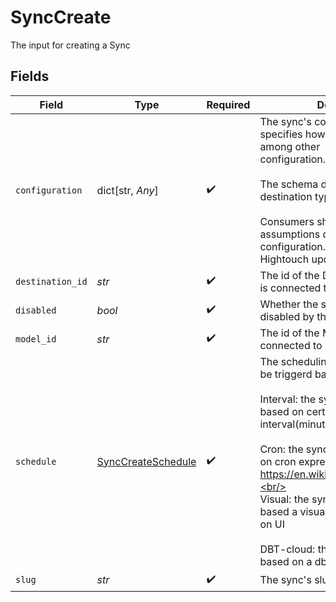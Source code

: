 # SyncCreate

The input for creating a Sync


## Fields

| Field                                                                                                                                                                                                                                                                                                                                                                                                | Type                                                                                                                                                                                                                                                                                                                                                                                                 | Required                                                                                                                                                                                                                                                                                                                                                                                             | Description                                                                                                                                                                                                                                                                                                                                                                                          |
| ---------------------------------------------------------------------------------------------------------------------------------------------------------------------------------------------------------------------------------------------------------------------------------------------------------------------------------------------------------------------------------------------------- | ---------------------------------------------------------------------------------------------------------------------------------------------------------------------------------------------------------------------------------------------------------------------------------------------------------------------------------------------------------------------------------------------------- | ---------------------------------------------------------------------------------------------------------------------------------------------------------------------------------------------------------------------------------------------------------------------------------------------------------------------------------------------------------------------------------------------------- | ---------------------------------------------------------------------------------------------------------------------------------------------------------------------------------------------------------------------------------------------------------------------------------------------------------------------------------------------------------------------------------------------------- |
| `configuration`                                                                                                                                                                                                                                                                                                                                                                                      | dict[str, *Any*]                                                                                                                                                                                                                                                                                                                                                                                     | :heavy_check_mark:                                                                                                                                                                                                                                                                                                                                                                                   | The sync's configuration. This specifies how data is mapped, among other<br/>configuration.<br/><br/>The schema depends on the destination type.<br/><br/>Consumers should NOT make assumptions on the contents of the<br/>configuration. It may change as Hightouch updates its internal code.                                                                                                      |
| `destination_id`                                                                                                                                                                                                                                                                                                                                                                                     | *str*                                                                                                                                                                                                                                                                                                                                                                                                | :heavy_check_mark:                                                                                                                                                                                                                                                                                                                                                                                   | The id of the Destination that sync is connected to                                                                                                                                                                                                                                                                                                                                                  |
| `disabled`                                                                                                                                                                                                                                                                                                                                                                                           | *bool*                                                                                                                                                                                                                                                                                                                                                                                               | :heavy_check_mark:                                                                                                                                                                                                                                                                                                                                                                                   | Whether the sync has been disabled by the user.                                                                                                                                                                                                                                                                                                                                                      |
| `model_id`                                                                                                                                                                                                                                                                                                                                                                                           | *str*                                                                                                                                                                                                                                                                                                                                                                                                | :heavy_check_mark:                                                                                                                                                                                                                                                                                                                                                                                   | The id of the Model that sync is connected to                                                                                                                                                                                                                                                                                                                                                        |
| `schedule`                                                                                                                                                                                                                                                                                                                                                                                           | [SyncCreateSchedule](../../models/shared/synccreateschedule.md)                                                                                                                                                                                                                                                                                                                                      | :heavy_check_mark:                                                                                                                                                                                                                                                                                                                                                                                   | The scheduling configuration. It can be triggerd based on several ways:<br/><br/>Interval: the sync will be trigged based on certain interval(minutes/hours/days/weeks)<br/><br/>Cron: the sync will be trigged based on cron expression https://en.wikipedia.org/wiki/Cron.<br/><br/>Visual: the sync will be trigged based a visual cron configuration on UI<br/><br/>DBT-cloud: the sync will be trigged based on a dbt cloud job |
| `slug`                                                                                                                                                                                                                                                                                                                                                                                               | *str*                                                                                                                                                                                                                                                                                                                                                                                                | :heavy_check_mark:                                                                                                                                                                                                                                                                                                                                                                                   | The sync's slug                                                                                                                                                                                                                                                                                                                                                                                      |
